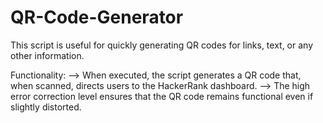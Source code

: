 # QR-Code-Generator
This script is useful for quickly generating QR codes for links, text, or any other information.

Functionality:
--> When executed, the script generates a QR code that, when scanned, directs users to the HackerRank dashboard.
--> The high error correction level ensures that the QR code remains functional even if slightly distorted.
